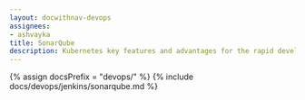 ```yaml
---
layout: docwithnav-devops
assignees:
- ashvayka
title: SonarQube
description: Kubernetes key features and advantages for the rapid development of IoT projects and applications.
---
```


{% assign docsPrefix = "devops/" %}
{% include docs/devops/jenkins/sonarqube.md %}

